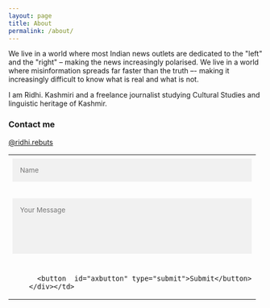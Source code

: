 ```yaml
---
layout: page
title: About
permalink: /about/
---
```


We live in a world where most Indian news outlets are dedicated to the "left" and the "right" – making the news increasingly polarised. We live in a world where misinformation spreads far faster than the truth –- making it increasingly difficult to know what is real and what is not. 

I am Ridhi. Kashmiri and a freelance journalist studying Cultural Studies and linguistic heritage of Kashmir.


### Contact me

[@ridhi.rebuts](https://www.instagram.com/ridhi.rebuts/)
<form name="submit-to-google-sheet" >
      <div class="container">
    
<table id="wrapperax">
  <tr  id="clearfix">
    <td> <input  class ="forminputax" type="text" placeholder="Name" name="name" ></td>
  </tr>
  <tr id="clearfixtwo"> 
    <td> <textarea  rows="5" class ="forminputax" type="text"  id="email" placeholder="Your Message" name="message" required></textarea>
    </td>
    </tr>
  <tr >
    <td >  
        <div>
         
          <button  id="axbutton" type="submit">Submit</button>
        </div></td>
  
  </tr>
</table>
      </div>
  

  </form>
<style>
    
#wrapperax{
    width: 100%;
}
.forminputax{
  width: 100%;
  padding: 15px;
  margin: 5px 0 22px 0;
  display: inline-block;
  border: none;
  background: #f1f1f1;
  resize: none;
  font-family: inherit;
}
.forminputax:focus {
  background-color: #ddd;
  outline: none;
}
#axbutton {
  background-color: #a1d9e2;
  color: white;
  padding: 14px 20px;
  margin: 8px 0;
  border: none;
  cursor: pointer;
  width: 100%;
  opacity: 0.9;
      font-weight: bold;
}
#axbutton:hover {
  opacity:1;
}
/* Float cancel and signup buttons and add an equal width */
#axbutton {
  float: left;
 
}

/* Add padding to container elements */
 .container {
  padding-top: 16px;
}

/* Clear floats */
/*.clearfix::after {
  content: "";
  clear: both;
  display: table;
}
 */


  </style>

  
  <script src="https://wzrd.in/standalone/formdata-polyfill"></script>
<script src="https://wzrd.in/standalone/promise-polyfill@latest"></script>
<script src="https://wzrd.in/standalone/whatwg-fetch@latest"></script>
  <script>
    const scriptURL = 'https://script.google.com/macros/s/AKfycbzwKpDbgyX_PUQGfPxM3pUCXFlXuTXYdfOiL5j-_W2xR7U4arNG/exec'
    const form = document.forms['submit-to-google-sheet']
 
  
    form.addEventListener('submit', e => {
      e.preventDefault()
      fetch(scriptURL, { method: 'POST', body: new FormData(form)})
        .then(response =>console.log('Success!', response),document.getElementById('email').value = "",
              document.getElementById('clearfix').style.visibility = "collapse",
             document.getElementById('axbutton').innerHTML = "Thank You! Successfully  Sent ",
                  document.getElementById('axbutton').disabled = true,
                         document.getElementById('clearfixtwo').style.visibility = "collapse")
        .catch(error => console.error('Error!', error.message))
    })
  </script>

